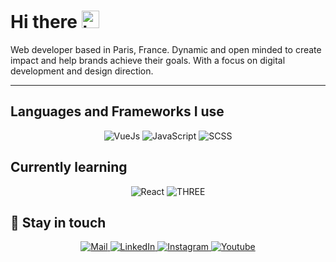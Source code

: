 # Hi there <img src="https://user-images.githubusercontent.com/1303154/88677602-1635ba80-d120-11ea-84d8-d263ba5fc3c0.gif" width="28px" alt="hi">

Web developer based in Paris, France. Dynamic and open minded to create impact and help brands achieve their goals. With a focus on digital development and design direction.

---


## Languages and Frameworks I use
<div align="center">
  <img alt="VueJs" src="https://img.shields.io/badge/vue-%2314354C.svg?style=for-the-badge&logo=vuedotjs&logoColor=white"/>
  <img alt="JavaScript" src="https://img.shields.io/badge/javascript-%23323330.svg?style=for-the-badge&logo=javascript&logoColor=%23F7DF1E"/>
  <img alt="SCSS" src="https://img.shields.io/badge/sass-%2320232a.svg?style=for-the-badge&logo=sass&logoColor=%2361DAFB"/>
</div>

## Currently learning
<div align="center">
  <img alt="React" src="https://img.shields.io/badge/react-%2320232a.svg?style=for-the-badge&logo=react&logoColor=%2361DAFB"/>
  <img alt="THREE" src="https://img.shields.io/badge/three-%2320232a.svg?style=for-the-badge&logo=threedotjs&logoColor=%2361DAFB"/>
</div>

## :link:	Stay in touch

<div align="center">
<a href="mailto:leogenot@gmail.com" target="_blank">
  <img alt="Mail" src="https://img.shields.io/badge/Email-%231877F2.svg?style=for-the-badge&logo=Email&logoColor=white"/>
  </a>
  <a href="https://www.linkedin.com/in/leo-genot-88580b176/" target="_blank">
    <img alt="LinkedIn" src="https://img.shields.io/badge/linkedin-%231877F2.svg?style=for-the-badge&logo=linkedin&logoColor=white"/>
  </a>
  <a href="https://www.instagram.com/leogenot" target="_blank">
    <img alt="Instagram" src="https://img.shields.io/badge/instagram-%231877F2.svg?style=for-the-badge&logo=instagram&logoColor=white"/>
  </a>
  <a href="https://www.youtube.com/channel/UCTy2DFV4djNni5fskteT16Q" target="_blank">
  <img alt="Youtube" src="https://img.shields.io/badge/youtube-%231877F2.svg?style=for-the-badge&logo=youtube&logoColor=white"/>
  </a>
</div>
